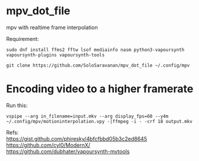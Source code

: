 # mpv_dot_file
mpv with realtime frame interpolation

Requirement:
```
sudo dnf install ffms2 fftw lsof mediainfo nasm python3-vapoursynth vapoursynth-plugins vapoursynth-tools
```

```
git clone https://github.com/SoloSaravanan/mpv_dot_file ~/.config/mpv
```

# Encoding video to a higher framerate

Run this:
```
vspipe --arg in_filename=input.mkv --arg display_fps=60 --y4m ~/.config/mpv/motioninterpolation.vpy -|ffmpeg -i - -crf 18 output.mkv
```

Refs: <br>
https://gist.github.com/phiresky/4bfcfbbd05b3c2ed8645 <br>
https://github.com/cyl0/ModernX/ <br>
https://github.com/dubhater/vapoursynth-mvtools
